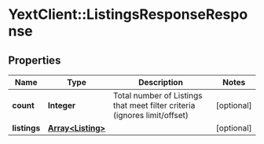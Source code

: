 # YextClient::ListingsResponseResponse

## Properties
Name | Type | Description | Notes
------------ | ------------- | ------------- | -------------
**count** | **Integer** | Total number of Listings that meet filter criteria (ignores limit/offset) | [optional] 
**listings** | [**Array&lt;Listing&gt;**](Listing.md) |  | [optional] 


